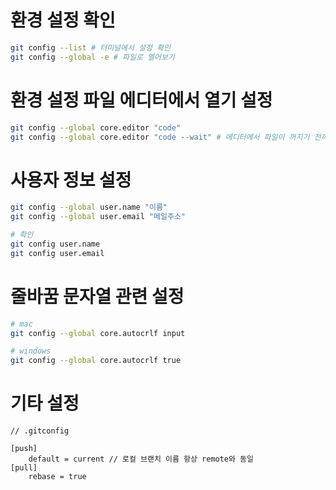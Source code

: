 # 환경 설정 확인

```zsh
git config --list # 터미널에서 설정 확인
git config --global -e # 파일로 열어보기
```

# 환경 설정 파일 에디터에서 열기 설정

```zsh
git config --global core.editor "code"
git config --global core.editor "code --wait" # 에디터에서 파일이 꺼지기 전까지는 다른 명령어 수행 ❌
```

# 사용자 정보 설정

```zsh
git config --global user.name "이름"
git config --global user.email "메일주소"

# 확인
git config user.name
git config user.email
```

# 줄바꿈 문자열 관련 설정

```zsh
# mac
git config --global core.autocrlf input

# windows
git config --global core.autocrlf true
```

# 기타 설정

```
// .gitconfig

[push]
	default = current // 로컬 브랜치 이름 항상 remote와 동일
[pull]
	rebase = true
```
